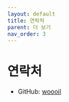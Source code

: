 ```yaml
---
layout: default
title: 연락처
parent: 더 보기
nav_order: 3
---
```


# 연락처

* GitHub: [woooil](https://github.com/woooil)